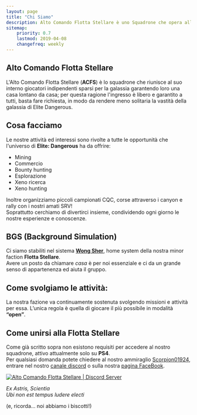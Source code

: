 ```yaml
---
layout: page
title: "Chi Siamo" 
description: Alto Comando Flotta Stellare è uno Squadrone che opera all'interno di Elite Dangerous. Giochiamo su PS4, abbiamo una minor faction in gioco e abbiamo i biscotti
sitemap:
    priority: 0.7
    lastmod: 2019-04-08
    changefreq: weekly
---
```

## Alto Comando Flotta Stellare

L'Alto Comando Flotta Stellare (**ACFS**)  è lo squadrone che riunisce al suo interno giocatori indipendenti sparsi per la galassia garantendo loro una casa lontano da casa; per questa ragione l'ingresso è libero e garantito a tutti, basta fare richiesta, in modo da rendere meno solitaria la vastità della galassia di Elite Dangerous. 

## Cosa facciamo

Le nostre attività ed interessi sono rivolte a tutte le opportunità che l'universo di **Elite: Dangerous** ha da offrire:
- Mining
- Commercio 
- Bounty hunting 
- Esplorazione
- Xeno ricerca 
- Xeno hunting
  
Inoltre organizziamo piccoli campionati CQC, corse attraverso i canyon e rally con i nostri amati SRV!<br>
Soprattutto cerchiamo di divertirci insieme, condividendo ogni giorno le nostre esperienze e conoscenze. 

## BGS (Background Simulation)

Ci siamo stabiliti nel sistema [**Wong Sher**](https://inara.cz/galaxy-starsystem/12424/), home system della nostra minor faction **Flotta Stellare**.<br>
Avere un posto da chiamare *casa* è per noi essenziale e ci da un grande senso di appartenenza ed aiuta il gruppo.

## Come svolgiamo le attività:
La nostra fazione va continuamente sostenuta svolgendo missioni e attività per essa.
L’unica regola è quella di giocare il più possibile in modalità **“open”**.

## Come unirsi alla Flotta Stellare
Come già scritto sopra non esistono requisiti per accedere al nostro squadrone, attivo attualmente solo su **PS4**.<br>
Per qualsiasi domanda potete chiedere al nostro ammiraglio [Scorpion01924](https://my.playstation.com/profile/Scorpion01924), entrare nel nostro [canale discord](https://discord.gg/mXpfjgd) o sulla nostra [pagina FaceBook](https://www.facebook.com/Altocomandoflottastellare/).

<div class="box">
  <a href="https://discord.gg/mXpfjgd"  class="image fit"><img src="{{ "/images/Discord-Logo+Wordmark-Color.png" | prepend:site.baseurl }}" alt="Alto Comando Flotta Stellare | Discord Server" /></a>
</div>

*Ex Astris, Scientia <br>
Ubi non est tempus ludere electi*

(e, ricorda... noi abbiamo i biscotti!)